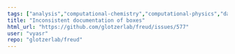 ```yaml
---
tags: ["analysis","computational-chemistry","computational-physics","data-analysis","documentation","molecular-dynamics","monte-carlo-simulation","particle-system","python","science","scientific-computing","spatial-analysis"]
title: "Inconsistent documentation of boxes"
html_url: "https://github.com/glotzerlab/freud/issues/577"
user: "vyasr"
repo: "glotzerlab/freud"
---
```


